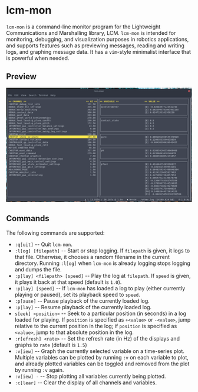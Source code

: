 # lcm-mon

`lcm-mon` is a command-line monitor program for the Lightweight Communications and Marshalling library, LCM. `lcm-mon` is intended for monitoring, debugging, and visualization purposes in robotics applications, and supports features such as previewing messages, reading and writing logs, and graphing message data. It has a `vim`-style minimalist interface that is powerful when needed.

## Preview

![(Screenshot of lcm-mon in action)](images/preview.png)

## Commands

The following commands are supported:

* `:q[uit]` -- Quit `lcm-mon`.
* `:l[og] [filepath]` -- Start or stop logging. If `filepath` is given, it logs to that file. Otherwise, it chooses a random filename in the current directory. Running `:l[og]` when `lcm-mon` is already logging stops logging and dumps the file.
* `:p[lay] <filepath> [speed]` -- Play the log at `filepath`. If `speed` is given, it plays it back at that speed (default is `1.0`).
* `:p[lay] [speed]` -- If `lcm-mon` has loaded a log to play (either currently playing or paused), set its playback speed to `speed`.
* `:p[ause]` -- Pause playback of the currently loaded log.
* `:p[lay]` -- Resume playback of the currently loaded log.
* `s[eek] <position>` -- Seek to a particular position (in seconds) in a log loaded for playing. If `position` is specified as `+<value>` or `-<value>`, jump relative to the current position in the log; if `position` is specified as `<value>`, jump to that absolute position in the log.
* `:r[efresh] <rate>` -- Set the refresh rate (in Hz) of the displays and graphs to `rate` (default is `1.5`)
* `:v[iew]` -- Graph the currently selected variable on a time-series plot. Multiple variables can be plotted by running `:v` on each variable to plot, and already plotted variables can be toggled and removed from the plot by running `:v` again.
* `:v[iew] -` -- Stop plotting all variables currently being plotted.
* `:c[lear]` -- Clear the display of all channels and variables.
